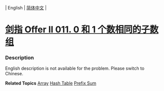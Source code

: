 | English | [简体中文](README.md) |

# [剑指 Offer II 011. 0 和 1 个数相同的子数组](https://leetcode-cn.com/problems/A1NYOS)
 ### Description
<p>English description is not available for the problem. Please switch to Chinese.</p>

**Related Topics**  [Array](https://leetcode-cn.com/tag/array) [Hash Table](https://leetcode-cn.com/tag/hash-table) [Prefix Sum](https://leetcode-cn.com/tag/prefix-sum) 